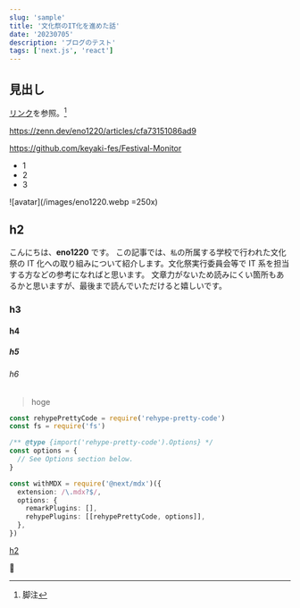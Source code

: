 ```yaml
---
slug: 'sample'
title: '文化祭のIT化を進めた話'
date: '20230705'
description: 'ブログのテスト'
tags: ['next.js', 'react']
---
```


## 見出し

[リンク](https://example.com)を参照。[^1]

https://zenn.dev/eno1220/articles/cfa73151086ad9

https://github.com/keyaki-fes/Festival-Monitor

- 1
- 2
- 3

![avatar](/images/eno1220.webp =250x)

## h2

こんにちは、**eno1220** です。
この記事では、`私`の所属する学校で行われた文化祭の IT 化への取り組みについて紹介します。文化祭実行委員会等で IT 系を担当する方などの参考になればと思います。
文章力がないため読みにくい箇所もあるかと思いますが、最後まで読んでいただけると嬉しいです。

### h3

#### h4

##### h5

###### h6

> hoge

```ts
const rehypePrettyCode = require('rehype-pretty-code')
const fs = require('fs')

/** @type {import('rehype-pretty-code').Options} */
const options = {
  // See Options section below.
}

const withMDX = require('@next/mdx')({
  extension: /\.mdx?$/,
  options: {
    remarkPlugins: [],
    rehypePlugins: [[rehypePrettyCode, options]],
  },
})
```

[h2](#2)

:tada:

[^1]: 脚注
